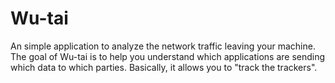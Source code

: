 # Wu-tai
An simple application to analyze the network traffic leaving your machine. The goal of Wu-tai is to help you understand which applications are sending which data to which parties. Basically, it allows you to "track the trackers".
